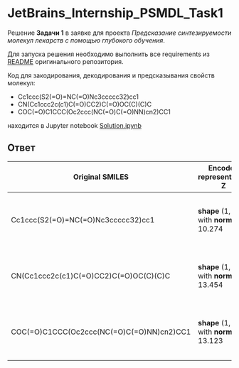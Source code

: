 # JetBrains_Internship_PSMDL_Task1

Решение **Задачи 1** в заявке для проекта *Предсказание синтезируемости молекул лекарств с помощью глубокого обучения*.

Для запуска решения необходимо выполнить все requirements из [README](https://github.com/korney3/JetBrains_Internship_PSMDL_Task1/blob/master/chemical_vae/README.md) оригинального репозитория.

Код для закодирования, декодирования и предсказывания свойств молекул:

* Cc1ccc(S2(=O)=NC(=O)Nc3ccccc32)cc1
* CN(Cc1ccc2c(c1)C(=O)CC2)C(=O)OC(C)(C)C
* COC(=O)C1CCC(Oc2ccc(NC(=O)C(=O)NN)cn2)CC1

находится в Jupyter notebook [Solution.ipynb](https://github.com/korney3/JetBrains_Internship_PSMDL_Task1/blob/master/Solution.ipynb)

## Ответ

|Original SMILES|Encoded representation Z|Decoded SMILES|Properties|
|---|---|---|---|
|Cc1ccc(S2(=O)=NC(=O)Nc3ccccc32)cc1|**shape** (1, 196) with **norm** 10.274|C(cccc(C[n+]2=NC(=O)Nc3ccccc32)cc1|**qed**: 0.723, **SAS**: 2.410, **logP**: 3.147|
|CN(Cc1ccc2c(c1)C(=O)CC2)C(=O)OC(C)(C)C|**shape** (1, 196) with **norm** 13.454|CN(C)cccc2c(c1)C(=O)CC2)C(=O)OC(C)(C)C|**qed**: 0.723, **SAS**: 2.410, **logP**: 2.438|
|COC(=O)C1CCC(Oc2ccc(NC(=O)C(=O)NN)cn2)CC1|**shape** (1, 196) with **norm** 13.123|COC(=O)C1CCC(Oc2ccc(NC(=O)C(=O)NN)cn2)CC1|**qed**: 0.753, **SAS**: 2.478, **logP**: 0.050|

